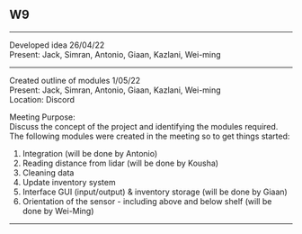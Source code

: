 ## W9
------------------------------------------------------------------------------------------------  
Developed idea 26/04/22  
Present: Jack, Simran, Antonio, Giaan, Kazlani, Wei-ming

------------------------------------------------------------------------------------------------  
Created outline of modules  1/05/22  
Present: Jack, Simran, Antonio, Giaan, Kazlani, Wei-ming  
Location: Discord   

Meeting Purpose:  
Discuss the concept of the project and identifying the modules required.   
The following modules were created in the meeting so to get things started:
1. Integration (will be done by Antonio)
2. Reading distance from lidar (will be done by Kousha)
3. Cleaning data
4. Update inventory system 
5. Interface GUI (input/output) & inventory storage (will be done by Giaan)
6. Orientation of the sensor - including above and below shelf (will be done by Wei-Ming)

------------------------------------------------------------------------------------------------  


